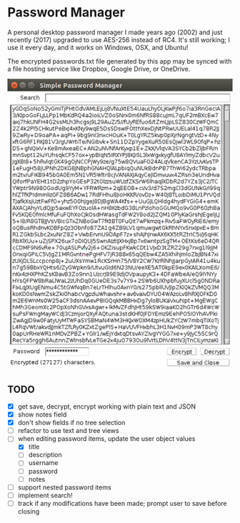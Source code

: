 # Password Manager

A personal desktop password manager I made years ago (2002) and just recently
(2017) upgraded to use AES-256 instead of RC4. It's still working; I use it
every day, and it works on Windows, OSX, and Ubuntu!

The encrypted passwords.txt file generated by this app may be synced with
a file hosting service like Dropbox, Google Drive, or OneDrive.

![](screenshot.png)

## TODO

- [x] get save, decrypt, encrypt working with plain text and JSON
- [x] show notes field
- [x] don't show fields if no tree selection
- [ ] refactor to use text and tree views
- [ ] when editing password items, update the user object values
  - [x] title
  - [ ] description
  - [ ] username
  - [ ] password
  - [ ] notes
- [ ] support nested password items
- [ ] implement search!
- [ ] track if any modifications have been made; prompt user to save before closing
